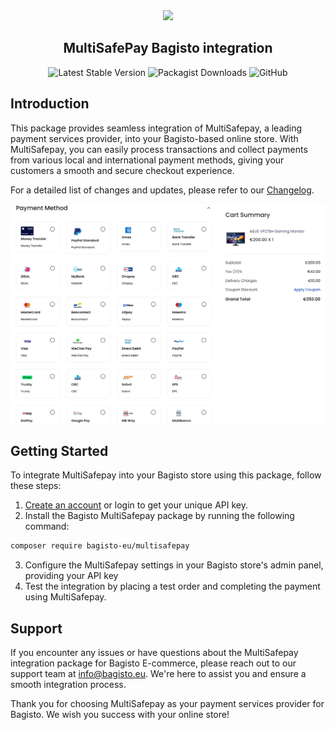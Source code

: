<div align="center">
  <img src="https://www.multisafepay.com/fileadmin/template/img/multisafepay-logo.svg">
  <h2>MultiSafePay Bagisto integration</h2>
</div>

<div align="center">
    <img alt="Latest Stable Version" src="https://img.shields.io/packagist/v/bagisto-eu/multisafepay"> <img alt="Packagist Downloads" src="https://img.shields.io/packagist/dt/bagisto-eu/multisafepay"> <img alt="GitHub" src="https://img.shields.io/github/license/bagisto-europe/multisafepay">
</div>

## Introduction

This package provides seamless integration of MultiSafepay, a leading payment services provider, into your Bagisto-based online store. With MultiSafepay, you can easily process transactions and collect payments from various local and international payment methods, giving your customers a smooth and secure checkout experience.

For a detailed list of changes and updates, please refer to our [Changelog](CHANGELOG.md).

![payment-methods](docs/payment-methods.png)

## Getting Started

To integrate MultiSafepay into your Bagisto store using this package, follow these steps:

1. [Create an account](https://merchant.multisafepay.com/signup?partnerid=10840869) or login to get your unique API key.
2. Install the Bagisto MultiSafepay package by running the following command:

```bash
composer require bagisto-eu/multisafepay
```
3. Configure the MultiSafepay settings in your Bagisto store's admin panel, providing your API key
4. Test the integration by placing a test order and completing the payment using MultiSafepay.

## Support
If you encounter any issues or have questions about the MultiSafepay integration package for Bagisto E-commerce, please reach out to our support team at [info@bagisto.eu](mailto:info@bagisto.eu). We're here to assist you and ensure a smooth integration process.

Thank you for choosing MultiSafepay as your payment services provider for Bagisto. We wish you success with your online store!
